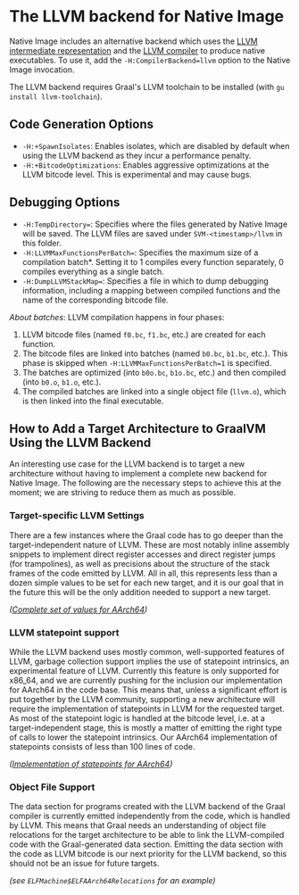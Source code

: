 # The LLVM backend for Native Image

Native Image includes an alternative backend which uses the [LLVM intermediate representation](https://llvm.org/docs/LangRef.html) and the [LLVM compiler](http://llvm.org/docs/CommandGuide/llc.html) to produce native executables. To use it, add the `-H:CompilerBackend=llvm` option to the Native Image invocation.

The LLVM backend requires Graal's LLVM toolchain to be installed (with `gu install llvm-toolchain`).

## Code Generation Options

* `-H:+SpawnIsolates`: Enables isolates, which are disabled by default when using the LLVM backend as they incur a performance penalty.
* `-H:+BitcodeOptimizations`: Enables aggressive optimizations at the LLVM bitcode level. This is experimental and may cause bugs.

## Debugging Options

* `-H:TempDirectory=`: Specifies where the files generated by Native Image will be saved. The LLVM files are saved under `SVM-<timestamp>/llvm` in this folder.
* `-H:LLVMMaxFunctionsPerBatch=`: Specifies the maximum size of a compilation batch\*. Setting it to 1 compiles every function separately, 0 compiles everything as a single batch.
* `-H:DumpLLVMStackMap=`: Specifies a file in which to dump debugging information, including a mapping between compiled functions and the name of the corresponding bitcode file.

*About batches*: LLVM compilation happens in four phases:
1. LLVM bitcode files (named `f0.bc`, `f1.bc`, etc.) are created for each function.
2. The bitcode files are linked into batches (named `b0.bc`, `b1.bc`, etc.). This phase is skipped when `-H:LLVMMaxFunctionsPerBatch=1` is specified.
3. The batches are optimized (into `b0o.bc`, `b1o.bc`, etc.) and then compiled (into `b0.o`, `b1.o`, etc.).
4. The compiled batches are linked into a single object file (`llvm.o`), which is then linked into the final executable.

## How to Add a Target Architecture to GraalVM Using the LLVM Backend

An interesting use case for the LLVM backend is to target a new architecture without having to implement a complete new backend for Native Image. The following are the necessary steps to achieve this at the moment; we are striving to reduce them as much as possible.

### Target-specific LLVM Settings

There are a few instances where the Graal code has to go deeper than the target-independent nature of LLVM.
These are most notably inline assembly snippets to implement direct register accesses and direct register jumps (for trampolines), as well as precisions about the structure of the stack frames of the code emitted by LLVM.
All in all, this represents less than a dozen simple values to be set for each new target, and it is our goal that in the future this will be the only addition needed to support a new target.

_([Complete set of values for AArch64](https://github.com/oracle/graal/commit/80cceec6f6299181d94e844eb22dffbef3ecc9e4))_

### LLVM statepoint support

While the LLVM backend uses mostly common, well-supported features of LLVM, garbage collection support implies the use of statepoint intrinsics, an experimental feature of LLVM.
Currently this feature is only supported for x86_64, and we are currently pushing for the inclusion our implementation for AArch64 in the code base.
This means that, unless a significant effort is put together by the LLVM community, supporting a new architecture will require the implementation of statepoints in LLVM for the requested target.
As most of the statepoint logic is handled at the bitcode level, i.e. at a target-independent stage, this is mostly a matter of emitting the right type of calls to lower the statepoint intrinsics.
Our AArch64 implementation of statepoints consists of less than 100 lines of code.

_([Implementation of statepoints for AArch64](https://reviews.llvm.org/D66012))_

### Object File Support

The data section for programs created with the LLVM backend of the Graal compiler is currently emitted independently from the code, which is handled by LLVM.
This means that Graal needs an understanding of object file relocations for the target architecture to be able to link the LLVM-compiled code with the Graal-generated data section.
Emitting the data section with the code as LLVM bitcode is our next priority for the LLVM backend, so this should not be an issue for future targets.

_(see `ELFMachine$ELFAArch64Relocations` for an example)_
